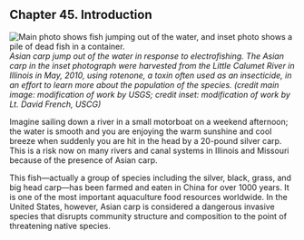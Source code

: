 ##  Chapter 45. Introduction 

![Main photo shows fish jumping out of the water, and inset photo shows a pile of dead fish in a container.][1] _Asian carp jump out of the water in response to electrofishing. The Asian carp in the inset photograph were harvested from the Little Calumet River in Illinois in May, 2010, using rotenone, a toxin often used as an insecticide, in an effort to learn more about the population of the species. (credit main image: modification of work by USGS; credit inset: modification of work by Lt. David French, USCG)_

Imagine sailing down a river in a small motorboat on a weekend afternoon; the water is smooth and you are enjoying the warm sunshine and cool breeze when suddenly you are hit in the head by a 20-pound silver carp. This is a risk now on many rivers and canal systems in Illinois and Missouri because of the presence of Asian carp.

This fish—actually a group of species including the silver, black, grass, and big head carp—has been farmed and eaten in China for over 1000 years. It is one of the most important aquaculture food resources worldwide. In the United States, however, Asian carp is considered a dangerous invasive species that disrupts community structure and composition to the point of threatening native species.

   [1]: https://cnx.org/resources/45175c5b920729d8934a639310b39d02e20a35cb/Figure_45_00_01.jpg

